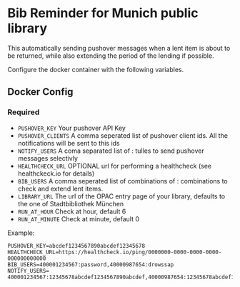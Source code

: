 # Bib Reminder for Munich public library

This automatically sending pushover messages when a lent item is about to be returned, while also extending the period of the lending if possible.

Configure the docker container with the following variables.

## Docker Config

### Required

- `PUSHOVER_KEY` Your pushover API Key
- `PUSHOVER_CLIENTS` A comma seperated list of pushover client ids. All the notifications will be sent to this ids
- `NOTIFY_USERS` A coma separated list of <USER>:<pushover client id> tulles to send pushover messages selectivly
- `HEALTHCHECK_URL` OPTIONAL url for performing a healthcheck (see healthckeck.io for details)
- `BIB_USERS` A comma seperated list of combinations of <USER>:<PWD> combinations to check and extend lent items.
- `LIBRARY_URL` The url of the OPAC entry page of your library, defaults to the one of Stadtbibliothek München
- `RUN_AT_HOUR` Check at hour, default 6
- `RUN_AT_MINUTE` Check at minute, default 0

Example:

```
PUSHOVER_KEY=abcdef1234567890abcdef12345678
HEALTHCHECK_URL=https://healthcheck.io/ping/0000000-0000-0000-0000-000000000000
BIB_USERS=400001234567:password,40000987654:drowssap
NOTIFY_USERS=	400001234567:12345678abcdef1234567890abcdef,40000987654:12345678abcdef1234567890abcdef
```
